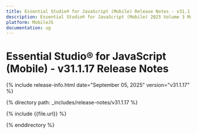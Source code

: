 ```yaml
---
title: Essential Studio® for JavaScript (Mobile) Release Notes - v31.1.17
description: Essential Studio® for JavaScript (Mobile) 2025 Volume 3 Main Release - Release Notes - v31.1.17
platform: MobileJS
documentation: ug
---
```


# Essential Studio® for JavaScript (Mobile) - v31.1.17 Release Notes 

{% include release-info.html date="September 05, 2025"  version="v31.1.17" %}

{% directory path: _includes/release-notes/v31.1.17 %}

{% include {{file.url}} %}

{% enddirectory %}